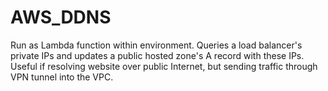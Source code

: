 # AWS_DDNS

Run as Lambda function within environment. Queries a load balancer's private IPs and updates a public hosted zone's A record with these IPs. Useful if resolving website over public Internet, but sending traffic through VPN tunnel into the VPC.
